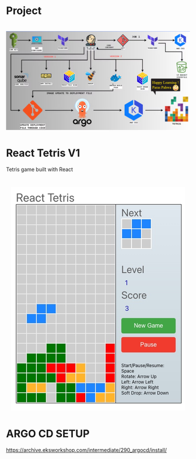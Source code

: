 # Project

<h1 align="center">
  <img alt="React tetris " title="#React tetris desktop" src="./images/image.png" />
</h1>


# React Tetris V1

Tetris game built with React

<h1 align="center">
  <img alt="React tetris " title="#React tetris desktop" src="./images/game.jpg" />
</h1>


# ARGO CD SETUP
https://archive.eksworkshop.com/intermediate/290_argocd/install/


